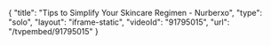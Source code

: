 {
    "title": "Tips to Simplify Your Skincare Regimen - Nurberxo",
    "type": "solo",
    "layout": "iframe-static",
    "videoId": "91795015",
    "url": "\/tvpembed\/91795015"
}
